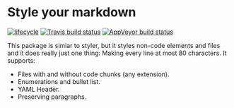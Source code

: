 
Style your markdown
===================

[![lifecycle](https://img.shields.io/badge/lifecycle-experimental-orange.svg)](https://www.tidyverse.org/lifecycle/#experimental) [![Travis build status](https://travis-ci.org/lorenzwalthert/stylermd.svg?branch=master)](https://travis-ci.org/lorenzwalthert/stylermd) [![AppVeyor build status](https://ci.appveyor.com/api/projects/status/github/lorenzwalthert/stylermd?branch=master&svg=true)](https://ci.appveyor.com/project/lorenzwalthert/stylermd)

This package is simiar to styler, but it styles non-code elements and files and it does really just one thing: Making every line at most 80 characters. It supports:

-   Files with and without code chunks (any extension).
-   Enumerations and bullet list.
-   YAML Header.
-   Preserving paragraphs.
